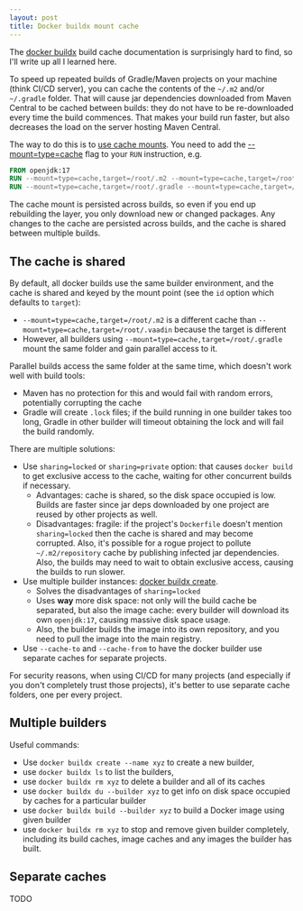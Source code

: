 ```yaml
---
layout: post
title: Docker buildx mount cache
---
```


The [docker buildx](https://docs.docker.com/reference/cli/docker/buildx/) build cache
documentation is surprisingly hard to find, so I'll write up all I learned here.

To speed up repeated builds of Gradle/Maven projects on your machine (think CI/CD server),
you can cache the contents of the `~/.m2` and/or `~/.gradle` folder. That will cause
jar dependencies downloaded from Maven Central to be cached between builds: they
do not have to be re-downloaded every time the build commences. That makes
your build run faster, but also decreases the load on the server hosting Maven Central.

The way to do this is to [use cache mounts](https://docs.docker.com/build/cache/optimize/#use-cache-mounts).
You need to add the [--mount=type=cache](https://docs.docker.com/reference/dockerfile/#run---mounttypecache) flag to your `RUN` instruction, e.g.

```dockerfile
FROM openjdk:17
RUN --mount=type=cache,target=/root/.m2 --mount=type=cache,target=/root/.vaadin ./mvnw clean package -Pproduction
RUN --mount=type=cache,target=/root/.gradle --mount=type=cache,target=/root/.vaadin ./gradlew clean build -Pvaadin.productionMode --no-daemon --info --stacktrace
```

The cache mount is persisted across builds, so even if you end up rebuilding the layer, you only download new or changed packages.
Any changes to the cache are persisted across builds, and the cache is shared between multiple builds.

## The cache is shared

By default, all docker builds use the same builder environment, and the cache is shared and keyed by the mount point (see the `id` option which defaults to `target`):

* `--mount=type=cache,target=/root/.m2` is a different cache than `--mount=type=cache,target=/root/.vaadin` because the target is different
* However, all builders using `--mount=type=cache,target=/root/.gradle` mount the same folder and gain parallel access to it.

Parallel builds access the same folder at the same time, which doesn't work well with build tools:

* Maven has no protection for this and would fail with random errors, potentially corrupting the cache
* Gradle will create `.lock` files; if the build running in one builder takes too long, Gradle in other builder
  will timeout obtaining the lock and will fail the build randomly.

There are multiple solutions:

* Use `sharing=locked` or `sharing=private` option: that causes `docker build` to get exclusive access to the cache, waiting for other
  concurrent builds if necessary.
  * Advantages: cache is shared, so the disk space occupied is low. Builds are faster since jar deps downloaded by one project
    are reused by other projects as well.
  * Disadvantages: fragile: if the project's `Dockerfile` doesn't mention `sharing=locked` then
    the cache is shared and may become corrupted. Also, it's possible for a rogue project to pollute `~/.m2/repository`
    cache by publishing infected jar dependencies. Also, the builds may need to wait to obtain exclusive access,
    causing the builds to run slower.
* Use multiple builder instances: [docker buildx create](https://docs.docker.com/reference/cli/docker/buildx/create/).
  * Solves the disadvantages of `sharing=locked`
  * Uses **way** more disk space: not only will the build cache be separated, but also the image cache: every builder will download its own `openjdk:17`,
    causing massive disk space usage.
  * Also, the builder builds the image into its own repository, and you need to pull the image into the main registry.
* Use `--cache-to` and `--cache-from` to have the docker builder use separate caches for separate projects.

For security reasons, when using CI/CD for many projects (and especially if you don't completely trust those projects),
it's better to use separate cache folders, one per every project.

## Multiple builders

Useful commands:
* Use `docker buildx create --name xyz` to create a new builder,
* use `docker buildx ls` to list the builders,
* use `docker buildx rm xyz` to delete a builder and all of its caches
* use `docker buildx du --builder xyz` to get info on disk space occupied by caches for a particular builder
* use `docker buildx build --builder xyz` to build a Docker image using given builder
* use `docker buildx rm xyz` to stop and remove given builder completely, including its build caches, image caches and any images the builder has built.

## Separate caches

TODO
